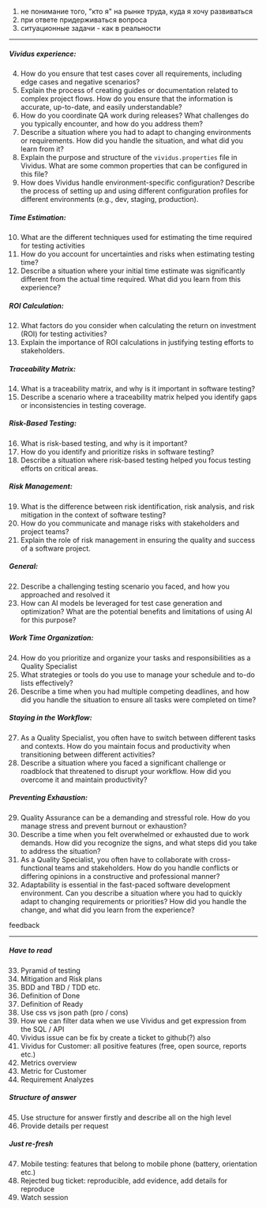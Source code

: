 1. не понимание того, "кто я" на рынке труда, куда я хочу развиваться
2. при ответе придерживаться вопроса
3. ситуационные задачи - как в реальности
___
##### Vividus experience:
4. How do you ensure that test cases cover all requirements, including edge cases and negative scenarios?
5. Explain the process of creating guides or documentation related to complex project flows. How do you ensure that the information is accurate, up-to-date, and easily understandable?
6. How do you coordinate QA work during releases? What challenges do you typically encounter, and how do you address them?
7. Describe a situation where you had to adapt to changing environments or requirements. How did you handle the situation, and what did you learn from it?
8. Explain the purpose and structure of the `vividus.properties` file in Vividus. What are some common properties that can be configured in this file?
9. How does Vividus handle environment-specific configuration? Describe the process of setting up and using different configuration profiles for different environments (e.g., dev, staging, production).

##### Time Estimation:
10. What are the different techniques used for estimating the time required for testing activities
11. How do you account for uncertainties and risks when estimating testing time?
12. Describe a situation where your initial time estimate was significantly different from the actual time required. What did you learn from this experience?

##### ROI Calculation:
12. What factors do you consider when calculating the return on investment (ROI) for testing activities?
13. Explain the importance of ROI calculations in justifying testing efforts to stakeholders.

##### Traceability Matrix:
14. What is a traceability matrix, and why is it important in software testing?
15. Describe a scenario where a traceability matrix helped you identify gaps or inconsistencies in testing coverage.

##### Risk-Based Testing:
16. What is risk-based testing, and why is it important?
17. How do you identify and prioritize risks in software testing?
18. Describe a situation where risk-based testing helped you focus testing efforts on critical areas.

##### Risk Management:
19. What is the difference between risk identification, risk analysis, and risk mitigation in the context of software testing?
20. How do you communicate and manage risks with stakeholders and project teams?
21. Explain the role of risk management in ensuring the quality and success of a software project.

##### General:
22. Describe a challenging testing scenario you faced, and how you approached and resolved it
23. How can AI models be leveraged for test case generation and optimization? What are the potential benefits and limitations of using AI for this purpose?

##### Work Time Organization:
24. How do you prioritize and organize your tasks and responsibilities as a Quality Specialist
25. What strategies or tools do you use to manage your schedule and to-do lists effectively?
26. Describe a time when you had multiple competing deadlines, and how did you handle the situation to ensure all tasks were completed on time?

##### Staying in the Workflow:
27. As a Quality Specialist, you often have to switch between different tasks and contexts. How do you maintain focus and productivity when transitioning between different activities?
28. Describe a situation where you faced a significant challenge or roadblock that threatened to disrupt your workflow. How did you overcome it and maintain productivity?

##### Preventing Exhaustion:
29. Quality Assurance can be a demanding and stressful role. How do you manage stress and prevent burnout or exhaustion?
30. Describe a time when you felt overwhelmed or exhausted due to work demands. How did you recognize the signs, and what steps did you take to address the situation?
31. As a Quality Specialist, you often have to collaborate with cross-functional teams and stakeholders. How do you handle conflicts or differing opinions in a constructive and professional manner?
32. Adaptability is essential in the fast-paced software development environment. Can you describe a situation where you had to quickly adapt to changing requirements or priorities? How did you handle the change, and what did you learn from the experience?

feedback
___
##### Have to read 
33. Pyramid of testing
34. Mitigation and Risk plans
35. BDD and TBD / TDD etc.
36. Definition of Done
37. Definition of Ready
38. Use css vs json path (pro / cons)
39. How we can filter data when we use Vividus and get expression from the SQL / API
40. Vividus issue can be fix by create a ticket to github(?) also
41. Vividus for Customer: all positive features (free, open source, reports etc.)
42. Metrics overview
43. Metric for Customer
44. Requirement Analyzes
##### Structure of answer
45. Use structure for answer firstly and describe all on the high level
46. Provide details per request
##### Just re-fresh
47. Mobile testing: features that belong to mobile phone (battery, orientation etc.)
48. Rejected bug ticket: reproducible, add evidence, add details for reproduce
49. Watch session

